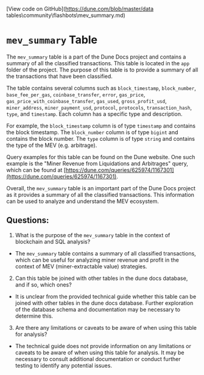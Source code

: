 [View code on GitHub](https://dune.com/blob/master/data tables\community\flashbots\mev_summary.md)

# `mev_summary` Table

The `mev_summary` table is a part of the Dune Docs project and contains a summary of all the classified transactions. This table is located in the `app` folder of the project. The purpose of this table is to provide a summary of all the transactions that have been classified. 

The table contains several columns such as `block_timestamp`, `block_number`, `base_fee_per_gas`, `coinbase_transfer`, `error`, `gas_price`, `gas_price_with_coinbase_transfer`, `gas_used`, `gross_profit_usd`, `miner_address`, `miner_payment_usd`, `protocol`, `protocols`, `transaction_hash`, `type`, and `timestamp`. Each column has a specific type and description. 

For example, the `block_timestamp` column is of type `timestamp` and contains the block timestamp. The `block_number` column is of type `bigint` and contains the block number. The `type` column is of type `string` and contains the type of the MEV (e.g. arbitrage). 

Query examples for this table can be found on the Dune website. One such example is the "Miner Revenue from Liquidations and Arbitrages" query, which can be found at [https://dune.com/queries/625974/1167301](https://dune.com/queries/625974/1167301). 

Overall, the `mev_summary` table is an important part of the Dune Docs project as it provides a summary of all the classified transactions. This information can be used to analyze and understand the MEV ecosystem.
## Questions: 
 1. What is the purpose of the `mev_summary` table in the context of blockchain and SQL analysis?
- The `mev_summary` table contains a summary of all classified transactions, which can be useful for analyzing miner revenue and profit in the context of MEV (miner-extractable value) strategies.

2. Can this table be joined with other tables in the dune docs database, and if so, which ones?
- It is unclear from the provided technical guide whether this table can be joined with other tables in the dune docs database. Further exploration of the database schema and documentation may be necessary to determine this.

3. Are there any limitations or caveats to be aware of when using this table for analysis?
- The technical guide does not provide information on any limitations or caveats to be aware of when using this table for analysis. It may be necessary to consult additional documentation or conduct further testing to identify any potential issues.